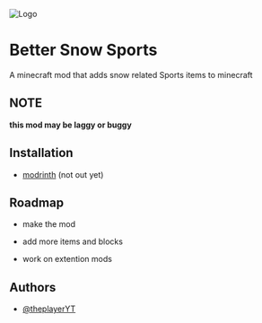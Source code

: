 
![Logo](https://i.ibb.co/ZKR7Qd4/Untitled-design-1.png)


# Better Snow Sports
A minecraft mod that adds snow related Sports items to minecraft





## NOTE
**this mod may be laggy or buggy** 
## Installation

- [modrinth](https://modrinth.com/404)    (not out yet)
## Roadmap

- make the mod

- add more items and blocks

- work on extention mods 


## Authors

- [@theplayerYT](https://github.com/theplayerYT) 
